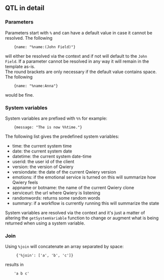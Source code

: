 ## QTL in detail


### Parameters

Parameters start with `%` and can have a default value in case it cannot be resolved.
The following

        {name: "%name:(John Field)"}
        
will either be resolved via the context and if not will default to the `John Field`.
If a parameter cannot be resolved in any way it will remain in the template as-is.  
The round brackets are only necessary if the default value contains space. The following

        {name: "%name:Anna"}
        
would be fine.

### System variables

System variables are prefixed with `%%` for example:

        {message: "The is now %%time."}
        
The following list gives the predefined system variables:

- time: the current system time
- date: the current system date
- datetime: the current system date-time
- userid: the user id of the client
- version: the version of Qwiery
- versiondate: the date of the current Qwiery version
- emotions: if the emotional service is turned on this will summarize how Qwiery feels
- appname or botname: the name of the current Qwiery clone
- serviceurl: the url where Qwiery is listening
- randomwords: returns some random words
- summary: if a workflow is currently running this will summarize the state


System variables are resolved via the context and it's just a matter of altering the `getSystemVariable` function to change or augment what is being returned when using a system variable.                       

### Join

Using `%join` will concatenate an array separated by space: 

         {'%join': ['a', 'b', 'c']}
         
results in 

        'a b c'
        

